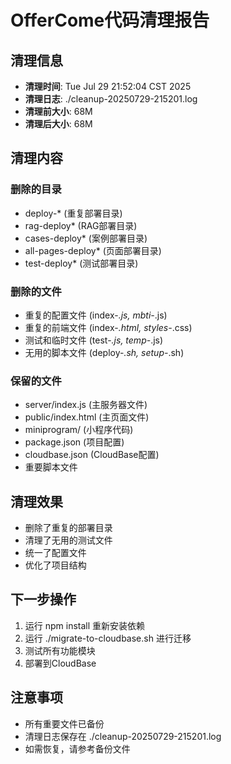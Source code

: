 # OfferCome代码清理报告

## 清理信息
- **清理时间**: Tue Jul 29 21:52:04 CST 2025
- **清理日志**: ./cleanup-20250729-215201.log
- **清理前大小**:  68M
- **清理后大小**:  68M

## 清理内容

### 删除的目录
- deploy-* (重复部署目录)
- rag-deploy* (RAG部署目录)
- cases-deploy* (案例部署目录)
- all-pages-deploy* (页面部署目录)
- test-deploy* (测试部署目录)

### 删除的文件
- 重复的配置文件 (index-*.js, mbti-*.js)
- 重复的前端文件 (index-*.html, styles-*.css)
- 测试和临时文件 (test-*.js, temp-*.js)
- 无用的脚本文件 (deploy-*.sh, setup-*.sh)

### 保留的文件
- server/index.js (主服务器文件)
- public/index.html (主页面文件)
- miniprogram/ (小程序代码)
- package.json (项目配置)
- cloudbase.json (CloudBase配置)
- 重要脚本文件

## 清理效果
- 删除了重复的部署目录
- 清理了无用的测试文件
- 统一了配置文件
- 优化了项目结构

## 下一步操作
1. 运行 npm install 重新安装依赖
2. 运行 ./migrate-to-cloudbase.sh 进行迁移
3. 测试所有功能模块
4. 部署到CloudBase

## 注意事项
- 所有重要文件已备份
- 清理日志保存在 ./cleanup-20250729-215201.log
- 如需恢复，请参考备份文件
